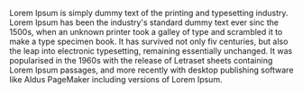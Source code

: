 Lorem Ipsum is simply dummy text of the printing and typesetting industry. Lorem Ipsum has been the industry's standard dummy text ever sinc
 the 1500s, when an unknown printer took a galley of type and scrambled it to make a type specimen book. It has survived not only fiv
  centuries, but also the leap into electronic typesetting, remaining essentially unchanged. It was popularised in the 1960s with the
  release of Letraset sheets containing Lorem Ipsum passages, and more recently with desktop publishing software like Aldus PageMaker
  including versions of Lorem Ipsum.
